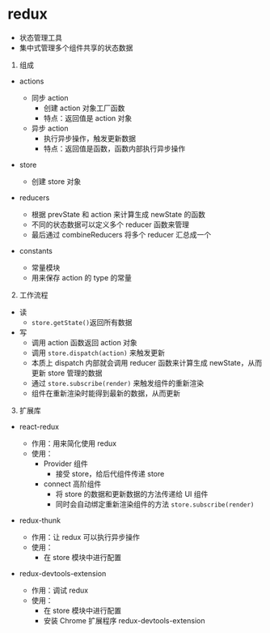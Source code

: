 # redux

- 状态管理工具
- 集中式管理多个组件共享的状态数据

1. 组成

- actions
  - 同步 action
    - 创建 action 对象工厂函数
    - 特点：返回值是 action 对象
  - 异步 action
    - 执行异步操作，触发更新数据
    - 特点：返回值是函数，函数内部执行异步操作
- store

  - 创建 store 对象

- reducers

  - 根据 prevState 和 action 来计算生成 newState 的函数
  - 不同的状态数据可以定义多个 reducer 函数来管理
  - 最后通过 combineReducers 将多个 reducer 汇总成一个

- constants
  - 常量模块
  - 用来保存 action 的 type 的常量

2. 工作流程

- 读
  - `store.getState()`返回所有数据
- 写
  - 调用 action 函数返回 action 对象
  - 调用 `store.dispatch(action)` 来触发更新
  - 本质上 dispatch 内部就会调用 reducer 函数来计算生成 newState，从而更新 store 管理的数据
  - 通过 `store.subscribe(render)` 来触发组件的重新渲染
  - 组件在重新渲染时能得到最新的数据，从而更新

3. 扩展库

- react-redux

  - 作用：用来简化使用 redux
  - 使用：
    - Provider 组件
      - 接受 store，给后代组件传递 store
    - connect 高阶组件
      - 将 store 的数据和更新数据的方法传递给 UI 组件
      - 同时会自动绑定重新渲染组件的方法 `store.subscribe(render)`

- redux-thunk

  - 作用：让 redux 可以执行异步操作
  - 使用：
    - 在 store 模块中进行配置

- redux-devtools-extension
  - 作用：调试 redux
  - 使用：
    - 在 store 模块中进行配置
    - 安装 Chrome 扩展程序 redux-devtools-extension
